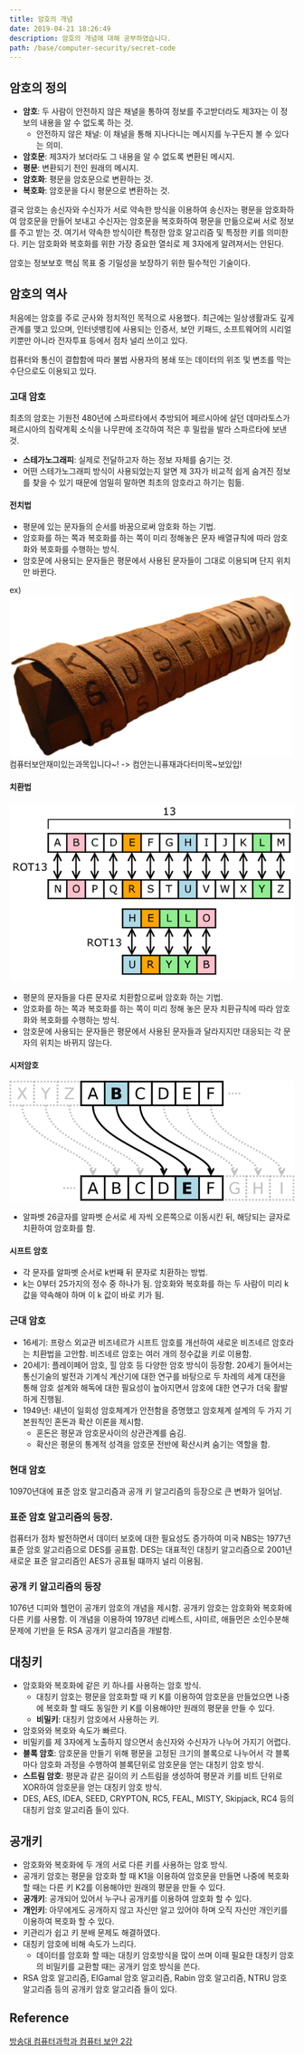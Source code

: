 ```yaml
---
title: 암호의 개념
date: 2019-04-21 18:26:49
description: 암호의 개념에 대해 공부하였습니다.
path: /base/computer-security/secret-code
---
```


## 암호의 정의

- **암호**: 두 사람이 안전하지 않은 채녈을 통하여 정보를 주고받더라도 제3자는 이 정보의 내용을 알 수 없도록 하는 것.
  - 안전하지 않은 채널: 이 채널을 통해 지나다니는 메시지를 누구든지 볼 수 있다는 의미.
- **암호문**: 제3자가 보더라도 그 내용을 알 수 없도록 변환된 메시지.
- **평문**: 변환되기 전인 원래의 메시지.
- **암호화**: 평문을 암호문으로 변환하는 것.
- **복호화**: 암호문을 다시 평문으로 변환하는 것.

결국 암호는 송신자와 수신자가 서로 약속한 방식을 이용하여 송신자는 평문을 암호화하여 암호문을 만들어 보내고 수신자는 암호문을 복호화하여 평문을 만듦으로써 서로 정보를 주고 받는 것. 여기서 약속한 방식이란 특정한 암호 알고리즘 및 특정한 키를 의미한다. 키는 암호화와 복호화를 위한 가장 중요한 열쇠로 제 3자에게 알려져서는 안된다.

암호는 정보보호 핵심 목표 중 기밀성을 보장하기 위한 필수적인 기술이다.

## 암호의 역사

처음에는 암호를 주로 군사와 정치적인 목적으로 사용했다.
최근에는 일상생활과도 깊게 관계를 맺고 있으며, 인터넷뱅킹에 사용되는 인증서, 보안 키패드, 소프트웨어의 시리얼 키뿐만 아니라 전자투표 등에서 점차 널리 쓰이고 있다.

컴퓨터와 통신이 결합함에 따라 불법 사용자의 봉쇄 또는 데이터의 위조 및 변조를 막는 수단으로도 이용되고 있다.

### 고대 암호

최초의 암호는 기원전 480년에 스파르타에서 추방되어 페르시아에 살던 데마라토스가 페르시아의 침략계획 소식을 나무판에 조각하여 적은 후 밀랍을 발라 스파르타에 보낸 것.

- **스테가노그래피**: 실제로 전달하고자 하는 정보 자체를 숨기는 것.
- 어떤 스테가노그래피 방식이 사용되었는지 알면 제 3자가 비교적 쉽게 숨겨진 정보를 찾을 수 있기 때문에 엄밀히 말하면 최초의 암호라고 하기는 힘듦.

#### 전치법

- 평문에 있는 문자들의 순서를 바꿈으로써 암호화 하는 기법.
- 암호화를 하는 쪽과 복호화를 하는 쪽이 미리 정해놓은 문자 배열규칙에 따라 암호화와 복호화를 수행하는 방식.
- 암호문에 사용되는 문자들은 평문에서 사용된 문자들이 그대로 이용되며 단지 위치만 바뀐다.

ex)
![스파르타의 봉 암호 (출처: 위키백과)](../images/base/compouter-security-secret-code-1.png)
컴퓨터보안재미있는과목입니다~! -> 컴안는니퓨재과다터미목~보있입!

#### 치환법

![치환법 (출처: 위키백과)](../images/base/compouter-security-secret-code-2.png)

- 평문의 문자들을 다른 문자로 치환함으로써 암호화 하는 기법.
- 암호화를 하는 쪽과 복호화를 하는 쪽이 미리 정해 놓은 문자 치환규칙에 따라 암호화와 복호화를 수행하는 방식.
- 암호문에 사용되는 문자들은 평문에서 사용된 문자들과 달라지지만 대응되는 각 문자의 위치는 바뀌지 않는다.

#### 시저암호

![시저암호 (출처: 위키백과)](../images/base/compouter-security-secret-code-3.png)

- 알파벳 26글자를 알파벳 순서로 세 자씩 오른쪽으로 이동시킨 뒤, 해당되는 글자로 치환하여 암호화를 함.

#### 시프트 암호

- 각 문자를 알파벳 순서로 k번째 뒤 문자로 치환하는 방법.
- k는 0부터 25가지의 정수 중 하나가 됨. 암호화와 복호화를 하는 두 사람이 미리 k값을 약속해야 하며 이 k 값이 바로 키가 됨.

### 근대 암호

- 16세기: 프랑스 외교관 비즈네르가 시프트 암호를 개선하여 새로운 비즈네르 암호라는 치환법을 고안함. 비즈네르 암호는 여러 개의 정수값을 키로 이용함.
- 20세기: 플레이페어 암호, 힐 암호 등 다양한 암호 방식이 등장함. 20세기 들어서는 통신기술의 발전과 기계식 계산기에 대한 연구를 바탕으로 두 차례의 세계 대전을 통해 암호 설계와 해독에 대한 필요성이 높아지면서 암호에 대한 연구가 더욱 활발하게 진행됨.
- 1949년: 섀년이 일회성 암호체계가 안전함을 증명했고 암호체계 설계의 두 가지 기본원칙인 혼돈과 확산 이론을 제시함.
  - 혼돈은 평문과 암호문사이의 상관관계를 숨김.
  - 확산은 평문의 통계적 성격을 암호문 전반에 확산시켜 숨기는 역할을 함.

### 현대 암호

10970년대에 표준 암호 알고리즘과 공개 키 알고리즘의 등장으로 큰 변화가 일어남.

### 표준 암호 알고리즘의 등장.

컴퓨터가 점차 발전하면서 데이터 보호에 대한 필요성도 증가하여 미국 NBS는 1977년 표준 암호 알고리즘으로 DES를 공표함.
DES는 대표적인 대칭키 알고리즘으로 2001년 새로운 표준 알고리즘인 AES가 공표될 떄까지 널리 이용됨.

### 공개 키 알고리즘의 등장

1076년 디피와 헬먼이 공개키 암호의 개념을 제시함.
공개키 암호는 암호화와 복호화에 다른 키를 사용함. 이 개념을 이용하여 1978년 리베스트, 샤미르, 애들먼은 소인수분해 문제에 기반을 둔 RSA 공개키 알고리즘을 개발함.

## 대칭키

- 암호화와 복호화에 같은 키 하나를 사용하는 암호 방식.
  - 대칭키 암호는 평문을 암호화할 때 키 K를 이용하여 암호문을 만들었으면 나중에 복호화 할 때도 동일한 키 K를 이용해야만 원래의 평문을 만들 수 있다.
  - **비밀키**: 대칭키 암호에서 사용하는 키.
- 암호와와 복호와 속도가 빠르다.
- 비밀키를 제 3자에게 노출하지 않으면서 송신자와 수신자가 나누어 가지기 어렵다.
- **블록 암호**: 암호문을 만들기 위해 평문을 고정된 크기의 블록으로 나누어서 각 블록마다 암호화 과정을 수행하여 블록단위로 암호문을 얻는 대칭키 암호 방식.
- **스트림 암호**: 평문과 같은 길이의 키 스트림을 생성하여 평문과 키를 비트 단위로 XOR하여 암호문을 얻는 대칭키 암호 방식.
- DES, AES, IDEA, SEED, CRYPTON, RC5, FEAL, MISTY, Skipjack, RC4 등의 대칭키 암호 알고리즘 들이 있다.

## 공개키

- 암호화와 복호화에 두 개의 서로 다른 키를 사용하는 암호 방식.
- 공개키 암호는 평문을 암호화 할 때 K1을 이용하여 암호문을 만들면 나중에 복호화 할 때는 다른 키 K2를 이용해야만 원래의 평문을 만들 수 있다.
- **공개키**: 공개되어 있어서 누구나 공개키를 이용하여 암호화 할 수 있다.
- **개인키**: 아무에게도 공개하지 않고 자신만 알고 있어야 하며 오직 자신만 개인키를 이용하여 복호화 할 수 있다.
- 키관리가 쉽고 키 분배 문제도 해결하였다.
- 대칭키 암호에 비해 속도가 느리다.
  - 데이터를 암호화 할 때는 대칭키 암호방식을 많이 쓰며 이때 필요한 대칭키 암호의 비밀키를 교환할 때는 공개키 암호 방식을 쓴다.
- RSA 암호 알고리즘, EIGamal 암호 알고리즘, Rabin 암호 알고리즘, NTRU 암호 알고리즘 등의 공개키 암호 알고리즘 들이 있다.

## Reference

[방송대 컴퓨터과학과 컴퓨터 보안 2강](http://press.knou.ac.kr/goods/textBookView.do?condCmdtCode=9788920020759&condLscValue=001&condYr=&condSmst=)
